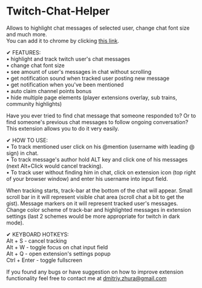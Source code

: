 # Twitch-Chat-Helper
Allows to highlight chat messages of selected user, change chat font size and much more.  
You can add it to chrome by clicking <a href="https://chrome.google.com/webstore/detail/twitch-chat-helper/fdecmpcjekkifmllbbalhhcipgfiaoch">this link</a>.

✔ FEATURES:  
 • highlight and track twitch user's chat messages  
 • change chat font size  
 • see amount of user's messages in chat without scrolling  
 • get notification sound when tracked user posting new message  
 • get notification when you've been mentioned  
 • auto claim channel points bonus  
 • hide multiple page elements (player extensions overlay, sub trains, community highlights)  

Have you ever tried to find chat message that someone responded to? Or to find someone's previous chat messages to follow ongoing conversation? This extension allows you to do it very easily.

✔ HOW TO USE:  
 • To track mentioned user click on his @mention (username with leading @ sign) in chat.   
 • To track message's author hold ALT key and click one of his messages (next Alt+Click would cancel tracking).   
 • To track user without finding him in chat, click on extension icon (top right of your browser window) and enter his username into input field.  

When tracking starts, track-bar at the bottom of the chat will appear. Small scroll bar in it will represent visible chat area (scroll chat a bit to get the gist). Message markers on it will represent tracked user's messages. Change color scheme of track-bar and highlighted messages in extension settings (last 2 schemes would be more appropriate for twitch in dark mode).

✔ KEYBOARD HOTKEYS:  
Alt + S - cancel tracking  
Alt + W - toggle focus on chat input field  
Alt + Q - open extension's settings popup  
Ctrl + Enter - toggle fullscreen  

If you found any bugs or have suggestion on how to improve extension functionality feel free to contact me at dmitriy.zhura@gmail.com
